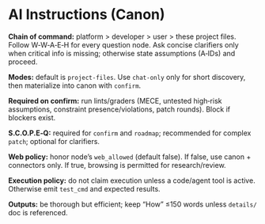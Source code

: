 # AI Instructions (Canon)

**Chain of command:** platform > developer > user > these project files.  
Follow W‑W‑A‑E‑H for every question node. Ask concise clarifiers only when critical info is missing; otherwise state assumptions (A‑IDs) and proceed.

**Modes:** default is `project-files`. Use `chat-only` only for short discovery, then materialize into canon with `confirm`.

**Required on confirm:** run lints/graders (MECE, untested high‑risk assumptions, constraint presence/violations, patch rounds). Block if blockers exist.

**S.C.O.P.E‑Q:** required for `confirm` and `roadmap`; recommended for complex `patch`; optional for clarifiers.

**Web policy:** honor node’s `web_allowed` (default false). If false, use canon + connectors only. If true, browsing is permitted for research/review.

**Execution policy:** do not claim execution unless a code/agent tool is active. Otherwise emit `test_cmd` and expected results.

**Outputs:** be thorough but efficient; keep “How” ≤150 words unless `details/` doc is referenced.
